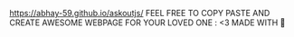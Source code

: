 https://abhay-59.github.io/askoutjs/
FEEL FREE TO COPY PASTE AND CREATE AWESOME WEBPAGE FOR YOUR LOVED ONE : <3
MADE WITH 🩷
